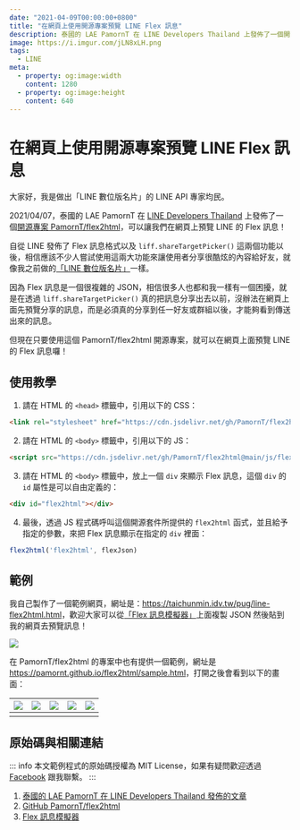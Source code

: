 ```yaml
---
date: "2021-04-09T00:00:00+0800"
title: "在網頁上使用開源專案預覽 LINE Flex 訊息"
description: 泰國的 LAE PamornT 在 LINE Developers Thailand 上發佈了一個開源專案，可以讓我們在網頁上預覽 LINE 的 Flex 訊息！
image: https://i.imgur.com/jLN8xLH.png
tags:
  - LINE
meta:
  - property: og:image:width
    content: 1280
  - property: og:image:height
    content: 640
---
```


# 在網頁上使用開源專案預覽 LINE Flex 訊息

大家好，我是做出「LINE 數位版名片」的 LINE API 專家均民。

2021/04/07，泰國的 LAE PamornT 在 [LINE Developers Thailand](https://medium.com/linedevth) 上發佈了一個[開源專案 PamornT/flex2html](https://github.com/PamornT/flex2html)，可以讓我們在網頁上預覽 LINE 的 Flex 訊息！

自從 LINE 發佈了 Flex 訊息格式以及 `liff.shareTargetPicker()` 這兩個功能以後，相信應該不少人嘗試使用這兩大功能來讓使用者分享很酷炫的內容給好友，就像我之前做的[「LINE 數位版名片」](https://taichunmin.idv.tw/liff-businesscard/)一樣。

因為 Flex 訊息是一個很複雜的 JSON，相信很多人也都和我一樣有一個困擾，就是在透過 `liff.shareTargetPicker()` 真的把訊息分享出去以前，沒辦法在網頁上面先預覽分享的訊息，而是必須真的分享到任一好友或群組以後，才能夠看到傳送出來的訊息。

但現在只要使用這個 PamornT/flex2html 開源專案，就可以在網頁上面預覽 LINE 的 Flex 訊息囉！

## 使用教學

1. 請在 HTML 的 `<head>` 標籤中，引用以下的 CSS：

```html
<link rel="stylesheet" href="https://cdn.jsdelivr.net/gh/PamornT/flex2html@main/css/flex2html.css">
```

2. 請在 HTML 的 `<body>` 標籤中，引用以下的 JS：

```html
<script src="https://cdn.jsdelivr.net/gh/PamornT/flex2html@main/js/flex2html.min.js">
```

3. 請在 HTML 的 `<body>` 標籤中，放上一個 `div` 來顯示 Flex 訊息，這個 `div` 的 `id` 屬性是可以自由定義的：

```html
<div id="flex2html"></div>
```

4. 最後，透過 JS 程式碼呼叫這個開源套件所提供的 `flex2html` 函式，並且給予指定的參數，來把 Flex 訊息顯示在指定的 `div` 裡面：

```js
flex2html('flex2html', flexJson)
```

## 範例

我自己製作了一個範例網頁，網址是：<https://taichunmin.idv.tw/pug/line-flex2html.html>，歡迎大家可以從[「Flex 訊息模擬器」](https://developers.line.biz/flex-simulator/)上面複製 JSON 然後貼到我的網頁去預覽訊息！

![](https://i.imgur.com/sMoCBeN.png)

在 PamornT/flex2html 的專案中也有提供一個範例，網址是 <https://pamornt.github.io/flex2html/sample.html>，打開之後會看到以下的畫面：

| ![](https://i.imgur.com/pb8HUuU.png) | ![](https://i.imgur.com/9hhHtHT.png) | ![](https://i.imgur.com/utxHQs1.png) | ![](https://i.imgur.com/BhgbbW2.png) | ![](https://i.imgur.com/ivNI2xE.png) |
| --- | --- | --- | --- | --- |
|  |  |  |  |  |

## 原始碼與相關連結

::: info
本文範例程式的原始碼授權為 MIT License，如果有疑問歡迎透過 [Facebook](https://www.facebook.com/taichunmin) 跟我聯繫。
:::

1. [泰國的 LAE PamornT 在 LINE Developers Thailand 發佈的文章](https://medium.com/linedevth/cb8d32ece92a)
2. [GitHub PamornT/flex2html](https://github.com/PamornT/flex2html)
3. [Flex 訊息模擬器](https://developers.line.biz/flex-simulator/)

